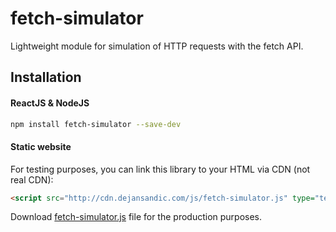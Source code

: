 # fetch-simulator
Lightweight module for simulation of HTTP requests with the fetch API.

## Installation

#### ReactJS & NodeJS
```bash
npm install fetch-simulator --save-dev
```

#### Static website
For testing purposes, you can link this library to your HTML via CDN (not real CDN):<br />
```html
<script src="http://cdn.dejansandic.com/js/fetch-simulator.js" type="text/javascript"></script>
```
Download <a href="http://cdn.dejansandic.com/js/fetch-simulator.zip">fetch-simulator.js</a> file for the production purposes.<br /><br /><br />
